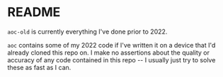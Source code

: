 # README

`aoc-old` is currently everything I've done prior to 2022. 

`aoc` contains some of my 2022 code if I've written it on a device that I'd already cloned this repo on. I make no assertions about the quality or accuracy of any code contained in this repo -- I usually just try to solve these as fast as I can.
